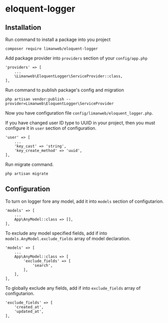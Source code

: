 # eloquent-logger

## Installation

Run command to install a package into you project

	composer require limanweb/eloquent-logger

Add package provider into `providers` section of your `config/app.php`

	'providers' => [
		...
		\Limanweb\EloquentLogger\ServiceProvider::class,
	],

Run command to publish package's config and migration

	php artisan vendor:publish --provider=Limanweb\EloquentLogger\ServiceProvider
	
Now you have configuration file `config/limanweb/eloquent_logger.php`.

If you have changed user ID type to UUID in your project, then you must configure it in `user` section of configuration.

	'user' => [
		...
		'key_cast' => 'string',
		'key_create_method' => 'uuid',
	],
	
Run migrate command.

	php artisan migrate
	
## Configuration

To turn on logger fore any model, add it into `models` section of configutarion.

	'models' => [
		...
		App\AnyModel::class => [],
	],	 

To exclude any model specified fields, add if into `models.AnyModel.exclude_fields` array of model declaration.

	'models' => [
		...
		App\AnyModel::class => [
			'exclude_fields' => [
				'search',
			],
		],
	],	 

To globally exclude any fields, add if into `exclude_fields` array of configutarion.

	'exclude_fields' => [
		'created_at',
		'updated_at',
	],

	